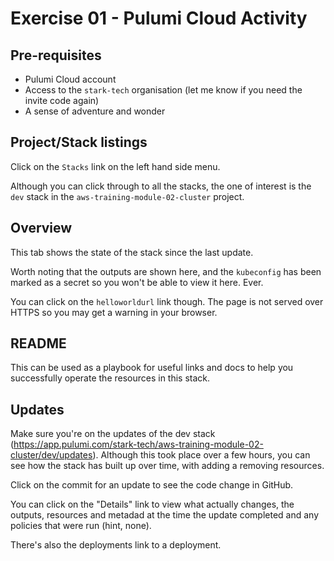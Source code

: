 # Exercise 01 - Pulumi Cloud Activity

## Pre-requisites

* Pulumi Cloud account
* Access to the `stark-tech` organisation (let me know if you need the invite code again)
* A sense of adventure and wonder

## Project/Stack listings

Click on the `Stacks` link on the left hand side menu.

Although you can click through to all the stacks, the one of interest is the `dev` stack in the `aws-training-module-02-cluster` project.

## Overview

This tab shows the state of the stack since the last update. 

Worth noting that the outputs are shown here, and the `kubeconfig` has been marked as a secret so you won't be able to view it here. Ever.

You can click on the `helloworldurl` link though. The page is not served over HTTPS so you may get a warning in your browser.

## README

This can be used as a playbook for useful links and docs to help you successfully operate the resources in this stack.

## Updates

Make sure you're on the updates of the dev stack (<https://app.pulumi.com/stark-tech/aws-training-module-02-cluster/dev/updates>). Although this took place over a few hours, you can see how the stack has built up over time, with adding a removing resources. 

Click on the commit for an update to see the code change in GitHub.

You can click on the "Details" link to view what actually changes, the outputs, resources and metadad at the time the update completed and any policies that were run (hint, none).

There's also the deployments link to a deployment.
